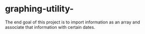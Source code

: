 # graphing-utility-
The end goal of this project is to import information as an array and associate that information with certain dates.
